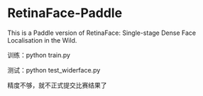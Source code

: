# RetinaFace-Paddle
This is a Paddle version of RetinaFace: Single-stage Dense Face Localisation in the Wild.

训练：python train.py

测试：python test_widerface.py

精度不够，就不正式提交比赛结果了

